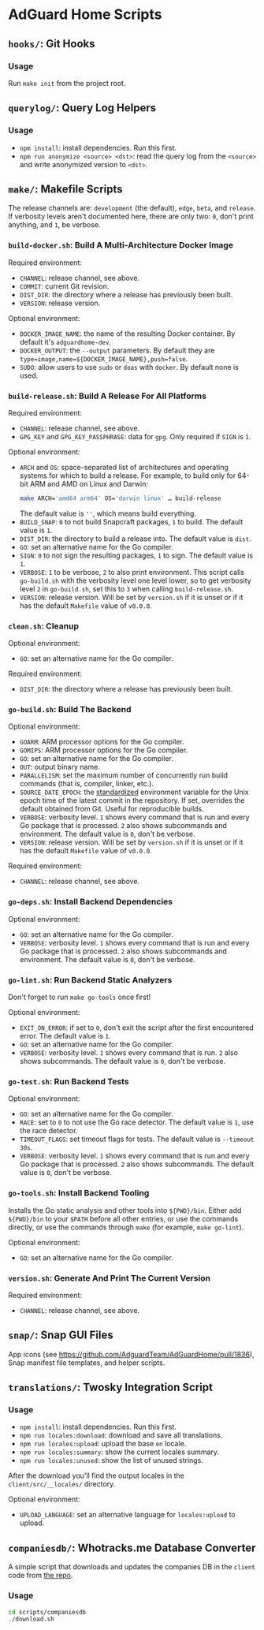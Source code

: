  #  AdGuard Home Scripts

##  `hooks/`: Git Hooks

 ###  Usage

Run `make init` from the project root.



##  `querylog/`: Query Log Helpers

 ###  Usage

 *  `npm install`: install dependencies.  Run this first.
 *  `npm run anonymize <source> <dst>`: read the query log from the `<source>`
    and write anonymized version to `<dst>`.



##  `make/`: Makefile Scripts

The release channels are: `development` (the default), `edge`, `beta`, and
`release`.  If verbosity levels aren't documented here, there are only two: `0`,
don't print anything, and `1`, be verbose.



 ###  `build-docker.sh`: Build A Multi-Architecture Docker Image

Required environment:

 *  `CHANNEL`: release channel, see above.
 *  `COMMIT`: current Git revision.
 *  `DIST_DIR`: the directory where a release has previously been built.
 *  `VERSION`: release version.

Optional environment:

 *  `DOCKER_IMAGE_NAME`: the name of the resulting Docker container.  By default
    it's `adguardhome-dev`.
 *  `DOCKER_OUTPUT`: the `--output` parameters.  By default they are
    `type=image,name=${DOCKER_IMAGE_NAME},push=false`.
 *  `SUDO`: allow users to use `sudo` or `doas` with `docker`.  By default none
    is used.



 ###  `build-release.sh`: Build A Release For All Platforms

Required environment:
 *  `CHANNEL`: release channel, see above.
 *  `GPG_KEY` and `GPG_KEY_PASSPHRASE`: data for `gpg`.  Only required if `SIGN`
    is `1`.

Optional environment:
 *  `ARCH` and `OS`: space-separated list of architectures and operating systems
    for which to build a release.  For example, to build only for 64-bit ARM and
    AMD on Linux and Darwin:
    ```sh
    make ARCH='amd64 arm64' OS='darwin linux' … build-release
    ```
    The default value is `''`, which means build everything.
 *  `BUILD_SNAP`: `0` to not build Snapcraft packages, `1` to build.  The
    default value is `1`.
 *  `DIST_DIR`: the directory to build a release into.  The default value is
    `dist`.
 *  `GO`: set an alternative name for the Go compiler.
 *  `SIGN`: `0` to not sign the resulting packages, `1` to sign.  The default
    value is `1`.
 *  `VERBOSE`: `1` to be verbose, `2` to also print environment.  This script
    calls `go-build.sh` with the verbosity level one level lower, so to get
    verbosity level `2` in `go-build.sh`, set this to `3` when calling
    `build-release.sh`.
 *  `VERSION`: release version.  Will be set by `version.sh` if it is unset or
    if it has the default `Makefile` value of `v0.0.0`.



 ###  `clean.sh`: Cleanup

Optional environment:
 *  `GO`: set an alternative name for the Go compiler.

Required environment:
 *  `DIST_DIR`: the directory where a release has previously been built.



 ###  `go-build.sh`: Build The Backend

Optional environment:
 *  `GOARM`: ARM processor options for the Go compiler.
 *  `GOMIPS`: ARM processor options for the Go compiler.
 *  `GO`: set an alternative name for the Go compiler.
 *  `OUT`: output binary name.
 *  `PARALLELISM`: set the maximum number of concurrently run build commands
    (that is, compiler, linker, etc.).
 *  `SOURCE_DATE_EPOCH`: the [standardized][repr] environment variable for the
    Unix epoch time of the latest commit in the repository.  If set, overrides
    the default obtained from Git.  Useful for reproducible builds.
 *  `VERBOSE`: verbosity level.  `1` shows every command that is run and every
    Go package that is processed.  `2` also shows subcommands and environment.
    The default value is `0`, don't be verbose.
 *  `VERSION`: release version.  Will be set by `version.sh` if it is unset or
    if it has the default `Makefile` value of `v0.0.0`.

Required environment:
 *  `CHANNEL`: release channel, see above.

[repr]: https://reproducible-builds.org/docs/source-date-epoch/



 ###  `go-deps.sh`: Install Backend Dependencies

Optional environment:
 *  `GO`: set an alternative name for the Go compiler.
 *  `VERBOSE`: verbosity level.  `1` shows every command that is run and every
    Go package that is processed.  `2` also shows subcommands and environment.
    The default value is `0`, don't be verbose.



 ###  `go-lint.sh`: Run Backend Static Analyzers

Don't forget to run `make go-tools` once first!

Optional environment:
 *  `EXIT_ON_ERROR`: if set to `0`, don't exit the script after the first
    encountered error.  The default value is `1`.
 *  `GO`: set an alternative name for the Go compiler.
 *  `VERBOSE`: verbosity level.  `1` shows every command that is run.  `2` also
    shows subcommands.  The default value is `0`, don't be verbose.



 ###  `go-test.sh`: Run Backend Tests

Optional environment:
 *  `GO`: set an alternative name for the Go compiler.
 *  `RACE`: set to `0` to not use the Go race detector.  The default value is
    `1`, use the race detector.
 *  `TIMEOUT_FLAGS`: set timeout flags for tests.  The default value is
    `--timeout 30s`.
 *  `VERBOSE`: verbosity level.  `1` shows every command that is run and every
    Go package that is processed.  `2` also shows subcommands.  The default
    value is `0`, don't be verbose.



 ###  `go-tools.sh`: Install Backend Tooling

Installs the Go static analysis and other tools into `${PWD}/bin`.  Either add
`${PWD}/bin` to your `$PATH` before all other entries, or use the commands
directly, or use the commands through `make` (for example, `make go-lint`).

Optional environment:
 *  `GO`: set an alternative name for the Go compiler.



 ###  `version.sh`: Generate And Print The Current Version

Required environment:
 *  `CHANNEL`: release channel, see above.



##  `snap/`: Snap GUI Files

App icons (see https://github.com/AdguardTeam/AdGuardHome/pull/1836), Snap
manifest file templates, and helper scripts.



##  `translations/`: Twosky Integration Script

 ###  Usage

 *  `npm install`: install dependencies.  Run this first.
 *  `npm run locales:download`: download and save all translations.
 *  `npm run locales:upload`: upload the base `en` locale.
 *  `npm run locales:summary`: show the current locales summary.
 *  `npm run locales:unused`: show the list of unused strings.

After the download you'll find the output locales in the `client/src/__locales/`
directory.

Optional environment:
 *  `UPLOAD_LANGUAGE`: set an alternative language for `locales:upload` to
    upload.



##  `companiesdb/`: Whotracks.me Database Converter

A simple script that downloads and updates the companies DB in the `client` 
code from [the repo][companiesrepo].

 ###  Usage

```sh
cd scripts/companiesdb
./download.sh
```

[companiesrepo]: https://github.com/AdguardTeam/companiesdb
